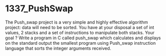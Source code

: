 # 1337_PushSwap

The Push_swap project is a very simple and highly effective algorithm project: data will
need to be sorted. You have at your disposal a set of int values, 2 stacks and a set of
instructions to manipulate both stacks.
Your goal ? Write a program in C called push_swap which calculates and displays
on the standard output the smallest program using Push_swap instruction language that
sorts the integer arguments received.
